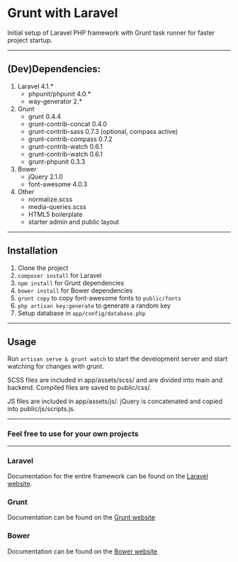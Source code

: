 # Grunt with Laravel

Initial setup of Laravel PHP framework with Grunt task runner for faster project startup.

---

## (Dev)Dependencies:

1. Laravel 4.1.*
	* phpunit/phpunit 4.0.*
	* way-generator 2.*
2. Grunt
	* grunt 0.4.4
	* grunt-contrib-concat 0.4.0
	* grunt-contrib-sass 0.7.3 (optional, compass active)
	* grunt-contrib-compass 0.7.2
	* grunt-contrib-watch 0.6.1
	* grunt-contrib-watch 0.6.1
	* grunt-phpunit 0.3.3
3. Bower
	* jQuery 2.1.0
	* font-awesome 4.0.3
4. Other
	* normalize.scss
	* media-queries.scss
	* HTML5 boilerplate
	* starter admin and public layout

---

## Installation

1. Clone the project
2. `composer install` for Laravel
3. `npm install` for Grunt dependencies
4. `bower install` for Bower dependencies
5. `grunt copy` to copy font-awesome fonts to `public/fonts`
6. `php artisan key:generate` to generate a random key
7. Setup database in `app/config/database.php`

---

## Usage

Run `artisan serve & grunt watch` to start the development server and start watching for changes with grunt.

SCSS files are included in app/assets/scss/ and are divided into main and backend. Compiled files are saved to public/css/.

JS files are included in app/assets/js/. jQuery is concatenated and copied into public/js/scripts.js.

---

### Feel free to use for your own projects

---

### Laravel

Documentation for the entire framework can be found on the [Laravel website](http://laravel.com/docs).

### Grunt

Documentation can be found on the [Grunt website](http://gruntjs.com/getting-started)

### Bower

Documentation can be found on the [Bower website](http://bower.io/)